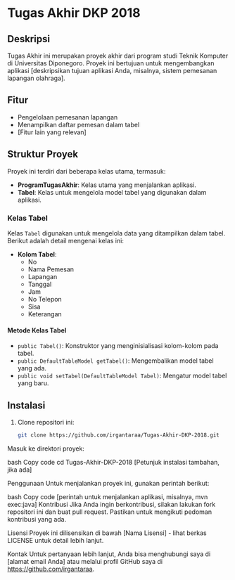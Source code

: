 # Tugas Akhir DKP 2018

## Deskripsi

Tugas Akhir ini merupakan proyek akhir dari program studi Teknik Komputer di Universitas Diponegoro. Proyek ini bertujuan untuk mengembangkan aplikasi [deskripsikan tujuan aplikasi Anda, misalnya, sistem pemesanan lapangan olahraga].

## Fitur

- Pengelolaan pemesanan lapangan
- Menampilkan daftar pemesan dalam tabel
- [Fitur lain yang relevan]

## Struktur Proyek

Proyek ini terdiri dari beberapa kelas utama, termasuk:

- **ProgramTugasAkhir**: Kelas utama yang menjalankan aplikasi.
- **Tabel**: Kelas untuk mengelola model tabel yang digunakan dalam aplikasi.

### Kelas Tabel

Kelas `Tabel` digunakan untuk mengelola data yang ditampilkan dalam tabel. Berikut adalah detail mengenai kelas ini:

- **Kolom Tabel**:
  - No
  - Nama Pemesan
  - Lapangan
  - Tanggal
  - Jam
  - No Telepon
  - Sisa
  - Keterangan

#### Metode Kelas Tabel

- `public Tabel()`: Konstruktor yang menginisialisasi kolom-kolom pada tabel.
- `public DefaultTableModel getTabel()`: Mengembalikan model tabel yang ada.
- `public void setTabel(DefaultTableModel Tabel)`: Mengatur model tabel yang baru.

## Instalasi

1. Clone repositori ini:
   ```bash
   git clone https://github.com/irgantaraa/Tugas-Akhir-DKP-2018.git
Masuk ke direktori proyek:

bash
Copy code
cd Tugas-Akhir-DKP-2018
[Petunjuk instalasi tambahan, jika ada]

Penggunaan
Untuk menjalankan proyek ini, gunakan perintah berikut:

bash
Copy code
[perintah untuk menjalankan aplikasi, misalnya, mvn exec:java]
Kontribusi
Jika Anda ingin berkontribusi, silakan lakukan fork repositori ini dan buat pull request. Pastikan untuk mengikuti pedoman kontribusi yang ada.

Lisensi
Proyek ini dilisensikan di bawah [Nama Lisensi] - lihat berkas LICENSE untuk detail lebih lanjut.

Kontak
Untuk pertanyaan lebih lanjut, Anda bisa menghubungi saya di [alamat email Anda] atau melalui profil GitHub saya di https://github.com/irgantaraa.
